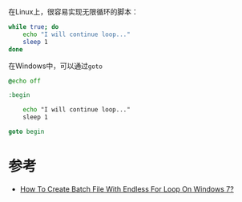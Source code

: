 在Linux上，很容易实现无限循环的脚本：

```bash
while true; do
    echo "I will continue loop..."
    sleep 1
done
```

在Windows中，可以通过`goto`

```bat
@echo off

:begin

    echo "I will continue loop..."
    sleep 1

goto begin
```

# 参考

* [How To Create Batch File With Endless For Loop On Windows 7?](https://www.walkernews.net/2011/06/04/how-to-create-batch-file-with-endless-for-loop-on-windows-7/)